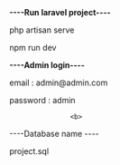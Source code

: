  <b>
----Run laravel project----
                  </b>
                  <p>
php artisan serve
                  </p>
                  <p>
npm run dev
                  </p>
                  <b>
----Admin login----
                  </b>
                  <p>
email : admin@admin.com
                  </p>
                  <p>
password : admin
                  </p>

                   <b>
----Database name ----
                  </b>
                   <p>
project.sql
                  </p>
